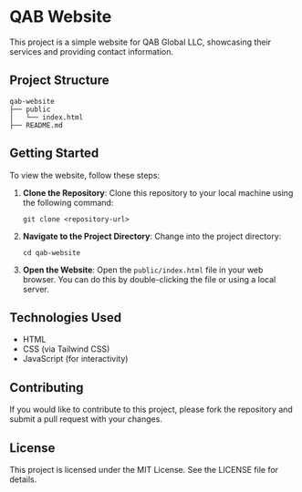 # QAB Website

This project is a simple website for QAB Global LLC, showcasing their services and providing contact information.

## Project Structure

```
qab-website
├── public
│   └── index.html
├── README.md
```

## Getting Started

To view the website, follow these steps:

1. **Clone the Repository**: 
   Clone this repository to your local machine using the following command:
   ```
   git clone <repository-url>
   ```

2. **Navigate to the Project Directory**:
   Change into the project directory:
   ```
   cd qab-website
   ```

3. **Open the Website**:
   Open the `public/index.html` file in your web browser. You can do this by double-clicking the file or using a local server.

## Technologies Used

- HTML
- CSS (via Tailwind CSS)
- JavaScript (for interactivity)

## Contributing

If you would like to contribute to this project, please fork the repository and submit a pull request with your changes.

## License

This project is licensed under the MIT License. See the LICENSE file for details.